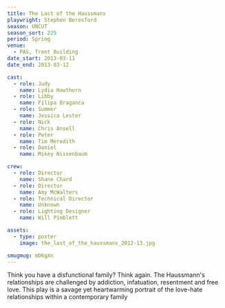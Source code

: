 ```yaml
---
title: The Last of the Haussmans
playwright: Stephen Beresford
season: UNCUT
season_sort: 225
period: Spring
venue:
  - PAS, Trent Building
date_start: 2013-03-11
date_end: 2013-03-12

cast:
  - role: Judy
    name: Lydia Hawthorn
  - role: Libby
    name: Filipa Braganca
  - role: Summer
    name: Jessica Lester
  - role: Nick
    name: Chris Ansell
  - role: Peter
    name: Tim Meredith
  - role: Daniel
    name: Mikey Nissenbaum

crew:
  - role: Director
    name: Shane Chard
  - role: Director
    name: Amy McWalters
  - role: Technical Director
    name: Unknown
  - role: Lighting Designer
    name: Will Pimblett

assets:
  - type: poster
    image: the_last_of_the_haussmans_2012-13.jpg

smugmug: mD6gXn
---
```


Think you have a disfunctional family? Think again. The Haussmann's relationships are challenged by addiction, infatuation, resentment and free love. This play is a savage yet heartwarming portrait of the love-hate relationships within a contemporary family

